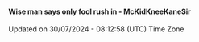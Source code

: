 #### Wise man says only fool rush in - McKidKneeKaneSir
Updated on 30/07/2024 - 08:12:58 (UTC) Time Zone
